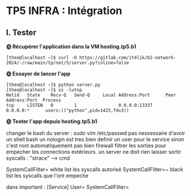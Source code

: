 # TP5 INFRA : Intégration

## I. Tester

**🌞 Récupérer l'application dans la VM hosting.tp5.b1**

```shell
[theo@localhost ~]$ curl -O https://gitlab.com/it4lik/b2-network-2024/-/raw/main/tp/net/5/server.py?inline=false
```

**🌞 Essayer de lancer l'app**

```shell
[theo@localhost ~]$ python server.py
[theo@localhost ~]$ ss -lutnp
Netid   State    Recv-Q   Send-Q     Local Address:Port      Peer Address:Port  Process                                                                                     
tcp     LISTEN   0        1                0.0.0.0:13337          0.0.0.0:*      users:(("python",pid=1425,fd=3))  
```

**🌞 Tester l'app depuis hosting.tp5.b1**

changer le bash du server : sudo vim /etc/passwd  pas nessessaire d'avoir un shell bash un nologin est tres bien 
definir un user pour le service sinon c'est root automatiquement pas bien 
firewall filtrer les sorties pour empecher les connections extérieurs. un server ne doit rien laisser sortir
syscalls : "strace" --> cmd 

SystemCallFilter= white list les syscalls autorisé
SystemCallFilter=~ black list les syscalls que l'ont empeche

dans important :
[Service]
User=
SystemCallFilter=